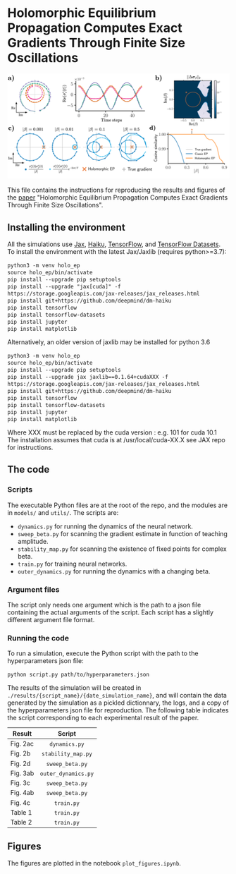 # Holomorphic Equilibrium Propagation Computes Exact Gradients Through Finite Size Oscillations

![overview](./figs/fig2.png)

This file contains the instructions for reproducing the results and figures of the [paper](http://arxiv.org/abs/2209.00530) "Holomorphic Equilibrium Propagation Computes Exact Gradients Through Finite Size Oscillations".

## Installing the environment

All the simulations use [Jax](https://github.com/google/jax), [Haiku](https://github.com/deepmind/dm-haiku), [TensorFlow](https://github.com/tensorflow/tensorflow), and [TensorFlow Datasets](https://www.tensorflow.org/datasets?hl=en).
To install the environment with the latest Jax/Jaxlib (requires python>=3.7): 

```
python3 -m venv holo_ep
source holo_ep/bin/activate
pip install --upgrade pip setuptools
pip install --upgrade "jax[cuda]" -f https://storage.googleapis.com/jax-releases/jax_releases.html
pip install git+https://github.com/deepmind/dm-haiku
pip install tensorflow
pip install tensorflow-datasets
pip install jupyter
pip install matplotlib
```

Alternatively, an older version of jaxlib may be installed for python 3.6

```
python3 -m venv holo_ep
source holo_ep/bin/activate
pip install --upgrade pip setuptools
pip install --upgrade jax jaxlib==0.1.64+cudaXXX -f https://storage.googleapis.com/jax-releases/jax_releases.html
pip install git+https://github.com/deepmind/dm-haiku
pip install tensorflow
pip install tensorflow-datasets
pip install jupyter
pip install matplotlib
```

Where XXX must be replaced by the cuda version : e.g. 101 for cuda 10.1
The installation assumes that cuda is at /usr/local/cuda-XX.X see JAX repo for instructions.

## The code

### Scripts

The executable Python files are at the root of the repo, and the modules are in `models/` and `utils/`.
The scripts are:

* `dynamics.py` for running the dynamics of the neural network.
* `sweep_beta.py` for scanning the gradient estimate in function of teaching amplitude.
* `stability_map.py` for scanning the existence of fixed points for complex beta.
* `train.py` for training neural networks.
* `outer_dynamics.py` for running the dynamics with a changing beta.

### Argument files

The script only needs one argument which is the path to a json file containing the actual arguments of the script.
Each script has a slightly different argument file format.

### Running the code

To run a simulation, execute the Python script with the path to the hyperparameters json file:

```
python script.py path/to/hyperparameters.json
```

The results of the simulation will be created in `./results/{script_name}/{date_simulation_name}`, and will contain the data generated by the simulation as a pickled dictionnary, the logs, and a copy of the hyperparameters json file for reproduction.
The following table indicates the script corresponding to each experimental result of the paper.

| Result        | Script              |
| ------------- |:-------------------:|
| Fig. 2ac      | `dynamics.py`       |
| Fig. 2b       | `stability_map.py`  |
| Fig. 2d       | `sweep_beta.py`     |
| Fig. 3ab      | `outer_dynamics.py` |
| Fig. 3c       | `sweep_beta.py`     |
| Fig. 4ab      | `sweep_beta.py`     |
| Fig. 4c       | `train.py`          |
| Table 1       | `train.py`          |
| Table 2       | `train.py`          |


## Figures

The figures are plotted in the notebook `plot_figures.ipynb`.

